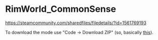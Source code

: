 # RimWorld_CommonSense
https://steamcommunity.com/sharedfiles/filedetails/?id=1561769193

To download the mode use "Code -> Download ZIP" (so, basically [this](https://github.com/catgirlfighter/RimWorld_CommonSense/archive/refs/heads/master.zip)).
